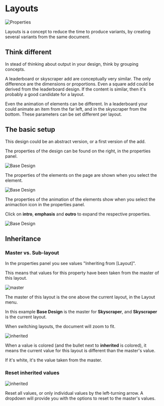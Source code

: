 # Layouts

![Properties](layout-1.png)

Layouts is a concept to reduce the time to produce variants, by creating several variants from the same document.

## Think different

In stead of thinking about output in your design, think by grouping concepts.

A leaderboard or skyscraper add are conceptually very similar. The only difference are the dimensions or proportions. Even a square add could be derived from the leaderboard design.
If the content is similar, then it's probably a good candidate for a layout.

Even the animation of elements can be different. In a leaderboard your could animate an item from the far left, and in the skyscraper from the bottom. These parameters can be set different per layout.

## The basic setup

This design could be an abstract version, or a first version of the add.

The properties of the design can be found on the right, in the properties panel.

![Base Design](layout-2.png)

The properties of the elements on the page are shown when you select the element.

![Base Design](layout-3.png)

The properties of the animation of the elements show when you select the animaction icon in the properties panel.

Click on **intro**, **emphasis** and **outro** to expand the respective properties.

![Base Design](prop-panel.gif)

## Inheritance

### Master vs. Sub-layout

In the properties panel you see values "Inheriting from [Layout]".

This means that values for this property have been taken from the master of this layout.

![master](master.png)

The master of this layout is the one above the current layout, in the Layout menu.

In this example **Base Design** is the master for **Skyscraper**, and **Skyscraper** is the current layout.

When switching layouts, the document will zoom to fit.

![inherited](inherited-values.png)

When a value is colored (and the bullet next to **inherited** is colored), it means the current value for this layout is different than the master's value.

If it's white, it's the value taken from the master.

### Reset inherited values

![inherited](inherited-values.gif)

Reset all values, or only individual values by the left-turning arrow. A dropdown will provide you with the options to reset to the master's values.